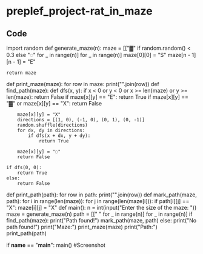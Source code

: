 # preplef_project-rat_in_maze
## Code
import random 
def generate_maze(n):
    maze = [["▓" if random.random() < 0.3 else "◌" for _ in range(n)] for _ in range(n)]
    maze[0][0] = "S"
    maze[n - 1][n - 1] = "E"

    return maze
def print_maze(maze):
    for row in maze:
        print("".join(row))
def find_path(maze):
    def dfs(x, y):
        if x < 0 or y < 0 or x >= len(maze) or y >= len(maze):
            return False
        if maze[x][y] == "E":
            return True
        if maze[x][y] == "▓" or maze[x][y] == "X":
            return False
        
        maze[x][y] = "X"
        directions = [(1, 0), (-1, 0), (0, 1), (0, -1)]
        random.shuffle(directions)
        for dx, dy in directions:
            if dfs(x + dx, y + dy):
                return True
        
        maze[x][y] = "◌"  
        return False

    if dfs(0, 0):
        return True
    else:
        return False
def print_path(path):
    for row in path:
        print("".join(row))
def mark_path(maze, path):
    for i in range(len(maze)):
        for j in range(len(maze[i])):
            if path[i][j] == "X":
                maze[i][j] = "X"
def main():
    n = int(input("Enter the size of the maze: "))
    maze = generate_maze(n)
    path = [[" " for _ in range(n)] for _ in range(n)]
    if find_path(maze):
        print("Path found!")
        mark_path(maze, path)
    else:
        print("No path found!")
    print("Maze:")
    print_maze(maze)
    print("Path:")
    print_path(path)

if __name__ == "__main__":
    main()
#Screenshot

